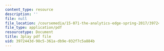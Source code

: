 ```yaml
---
content_type: resource
description: ''
file: null
file_location: /coursemedia/15-071-the-analytics-edge-spring-2017/3972443d98c5361adb9e032f7c5a884b_ykiTs5MipJU.pdf
file_type: application/pdf
resourcetype: Document
title: 3play pdf file
uid: 3972443d-98c5-361a-db9e-032f7c5a884b
---
```

